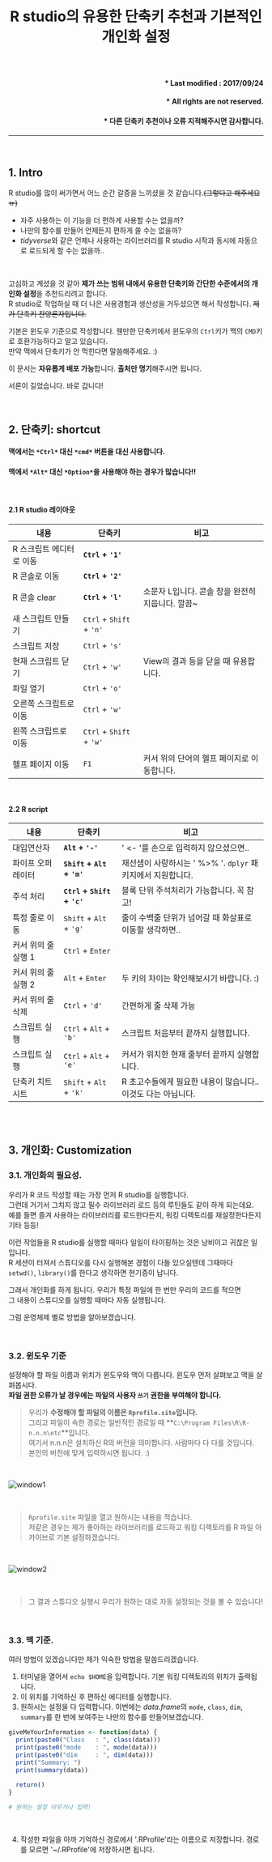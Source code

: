 # <p align="center"> R studio의 유용한 단축키 추천과 기본적인 개인화 설정 </p>

<br>

#### <p align="right"> \* Last modified : 2017/09/24 </p>
#### <p align="right"> \* All rights are not reserved. </p>
#### <p align="right"> \* 다른 단축키 추천이나 오류 지적해주시면 감사합니다. </p>

<hr>
<br>

## 1. Intro
R studio를 많이 써가면서 어느 순간 갈증을 느끼셨을 것 같습니다.~~(그렇다고 해주세요 ㅠ)~~  
* 자주 사용하는 이 기능을 더 편하게 사용할 수는 없을까? 
* 나만의 함수를 만들어 언제든지 편하게 쓸 수는 없을까?
* *tidyverse*와 같은 언제나 사용하는 라이브러리를 R studio 시작과 동시에 자동으로 로드되게 할 수는 없을까..

<br>

고심하고 계셨을 것 같아 **제가 쓰는 범위 내에서 유용한 단축키와 간단한 수준에서의 개인화 설정**을 추천드리려고 합니다.  
R studio로 작업하실 때 더 나은 사용경험과 생산성을 거두셨으면 해서 작성합니다. ~~제가 단축키 찬양론자입니다.~~  

기본은 윈도우 기준으로 작성합니다. 웬만한 단축키에서 윈도우의 `Ctrl`키가 맥의 `CMD`키로 호환가능하다고 알고 있습니다.  
만약 맥에서 단축키가 안 먹힌다면 말씀해주세요. :)  

이 문서는 **자유롭게 배포 가능**합니다. **출처만 명기**해주시면 됩니다.

서론이 길었습니다. 바로 갑니다!

<br>

## 2. 단축키: shortcut
#### 맥에서는 `*Ctrl*` 대신 `*cmd*` 버튼을 대신 사용합니다.
#### __맥에서 `*Alt*` 대신 `*Option*`을 사용해야 하는 경우가 많습니다!!__

<br>

#### 2.1 R studio 레이아웃 

내용 | 단축키 | 비고 
-----------|-----------|----------
R 스크립트 에디터로 이동 | **`Ctrl` + `'1'`** | 
R 콘솔로 이동 | **`Ctrl` + `'2'`** | 
R 콘솔 clear | **`Ctrl` + `'l'`** | 소문자 L입니다. 콘솔 창을 완전히 지웁니다. 깔끔~
새 스크립트 만들기 | `Ctrl` + `Shift` + `'n'` |
스크립트 저장 | `Ctrl` + `'s'`|
현재 스크립트 닫기 | `Ctrl` + `'w'` | View의 결과 등을 닫을 때 유용합니다.
파일 열기 | `Ctrl` + `'o'`|
오른쪽 스크립트로 이동 | `Ctrl` + `'w'` | 
왼쪽 스크립트로 이동 | `Ctrl` + `Shift` + `'w'` | 
헬프 페이지 이동 | `F1` | 커서 위의 단어의 헬프 페이지로 이동합니다.

<br>

#### 2.2 R script
내용 | 단축키 | 비고
-----------|-----------|----------
대입연산자 | **`Alt` + `'-'`** | ' <- '를 손으로 입력하지 않으셨으면..
파이프 오퍼레이터 | **`Shift` + `Alt` + `'m'`** | 재선샘이 사랑하시는 ' %>% '. `dplyr` 패키지에서 지원합니다.
주석 처리 | **`Ctrl` + `Shift` + `'c'`** | 블록 단위 주석처리가 가능합니다. 꼭 참고!
특정 줄로 이동 | `Shift` + `Alt` + `'g'` | 줄이 수백줄 단위가 넘어갈 때 화살표로 이동할 생각하면..
커서 위의 줄 실행 1 | `Ctrl` + `Enter` |
커서 위의 줄 실행 2 | `Alt` + `Enter` | 두 키의 차이는 확인해보시기 바랍니다. :)
커서 위의 줄 삭제 | `Ctrl` + `'d'` | 간편하게 줄 삭제 가능
스크립트 실행 | `Ctrl` + `Alt` + `'b'` | 스크립트 처음부터 끝까지 실행합니다.
스크립트 실행 | `Ctrl` + `Alt` + `'e'` | 커서가 위치한 현재 줄부터 끝까지 실행합니다.
단축키 치트시트 | `Shift` + `Alt` + `'k'` | R 초고수들에게 필요한 내용이 많습니다.. 이것도 다는 아닙니다.

<br><br>


## 3. 개인화: Customization

### 3.1. 개인화의 필요성.
우리가 R 코드 작성할 때는 가장 먼저 R studio를 실행합니다.    
그런데 거기서 그치지 않고 필수 라이브러리 로드 등의 루틴들도 같이 하게 되는데요.  
예를 들면 즐겨 사용하는 라이브러리를 로드한다든지, 워킹 디렉토리를 재설정한다든지 기타 등등!  

이런 작업들을 R studio를 실행할 때마다 일일이 타이핑하는 것은 낭비이고 귀찮은 일입니다.  
R 세션이 터져서 스튜디오를 다시 실행해본 경험이 다들 있으실텐데 그때마다  
`setwd()`, `library()`를 한다고 생각하면 현기증이 납니다.  

그래서 개인화를 하게 됩니다. 우리가 특정 파일에 한 번만 우리의 코드를 적으면   
그 내용이 스튜디오를 실행할 때마다 자동 실행됩니다.  

그럼 운영체제 별로 방법을 알아보겠습니다.  

<br>

### 3.2. 윈도우 기준 
설정해야 할 파일 이름과 위치가 윈도우와 맥이 다릅니다. 윈도우 먼저 살펴보고 맥을 살펴봅시다.  
**파일 권한 오류가 날 경우에는 파일의 사용자 `쓰기` 권한을 부여해야 합니다.**

> 우리가 **수정해야 할 파일의 이름은 `Rprofile.site`입니다.**  
> 그리고 파일이 속한 경로는 일반적인 경로일 때 **`C:\Program Files\R\R-n.n.n\etc`**입니다.  
> 여기서 n.n.n은 설치하신 R의 버전을 의미합니다. 사람마다 다 다를 것입니다.  
> 본인의 버전에 맞게 입력하시면 됩니다. :)  

<br>

![window1](../../images/window1.png)

<br>

> `Rprofile.site` 파일을 열고 원하시는 내용을 적습니다.  
> 저같은 경우는 제가 좋아하는 라이브러리를 로드하고 워킹 디렉토리를 R 파일 아카이브로 기본 설정하겠습니다.

<br>

![window2](../../images/window2.png)

<br>

> 그 결과 스튜디오 실행시 우리가 원하는 대로 자동 설정되는 것을 볼 수 있습니다!

<br>


### 3.3. 맥 기준.

여러 방법이 있겠습니다만 제가 익숙한 방법을 말씀드리겠습니다.  

1. 터미널을 열어서 `echo $HOME`을 입력합니다. 기본 워킹 디렉토리의 위치가 출력됩니다.  
2. 이 위치를 기억하신 후 편하신 에디터를 실행합니다.  
3. 원하시는 설정을 다 입력합니다. 이번에는 *data.frame*의 `mode`, `class`, `dim`, `summary`를 한 번에 보여주는 나만의 함수를 만들어보겠습니다.

```r
giveMeYourInformation <- function(data) {
  print(paste0("Class   : ", class(data)))
  print(paste0("mode    : ", mode(data)))
  print(paste0("dim     : ", dim(data)))
  print("Summary: ")
  print(summary(data))
  
  return()
}

# 원하는 설정 아무거나 입력!
```

<br> 

4. 작성한 파일을 아까 기억하신 경로에서 '.RProfile'라는 이름으로 저장합니다. 경로를 모르면 '~/.RProfile'에 저장하시면 됩니다.
